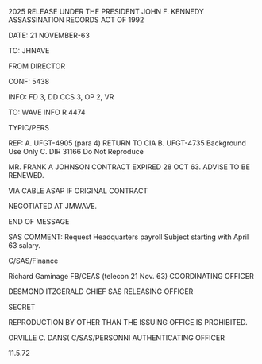 2025 RELEASE UNDER THE PRESIDENT JOHN F. KENNEDY ASSASSINATION RECORDS ACT OF 1992

DATE: 21 NOVEMBER-63

TO: JHNAVE

FROM DIRECTOR

CONF: 5438

INFO: FD 3, DD CCS 3, OP 2, VR

TO: WAVE INFO R 4474

TYPIC/PERS

REF: A. UFGT-4905 (para 4) RETURN TO CIA
B. UFGT-4735 Background Use Only
C. DIR 31166 Do Not Reproduce

MR. FRANK A JOHNSON CONTRACT EXPIRED 28 OCT 63. ADVISE
TO BE RENEWED.

VIA CABLE ASAP IF ORIGINAL CONTRACT

NEGOTIATED AT JMWAVE.

END OF MESSAGE

SAS COMMENT: Request Headquarters payroll Subject starting with
April 63 salary.

C/SAS/Finance

Richard Gaminage
FB/CEAS (telecon 21
Nov. 63)
COORDINATING OFFICER

DESMOND ITZGERALD
CHIEF SAS
RELEASING OFFICER

SECRET

REPRODUCTION BY OTHER THAN THE ISSUING OFFICE IS PROHIBITED.

ORVILLE C. DANS(
C/SAS/PERSONNI
AUTHENTICATING
OFFICER

11.5.72
